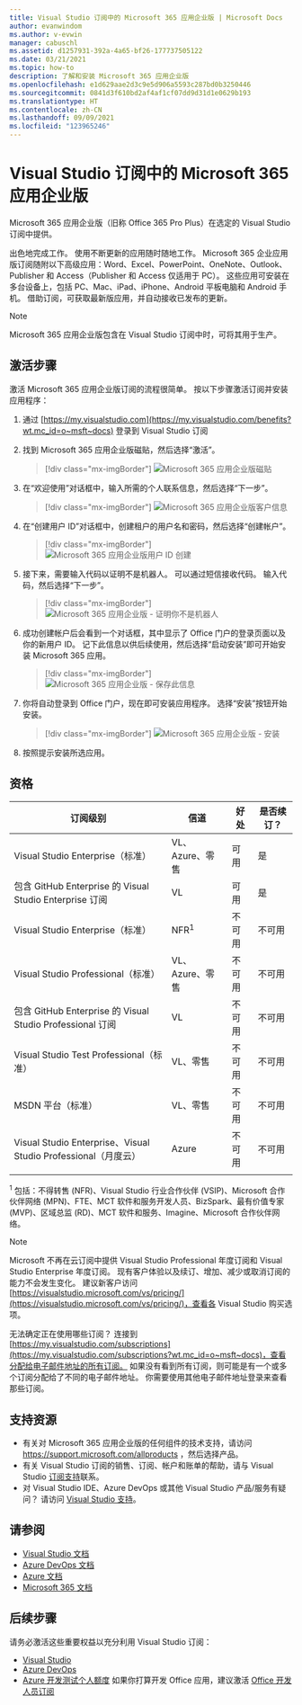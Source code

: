```yaml
---
title: Visual Studio 订阅中的 Microsoft 365 应用企业版 | Microsoft Docs
author: evanwindom
ms.author: v-evwin
manager: cabuschl
ms.assetid: d1257931-392a-4a65-bf26-177737505122
ms.date: 03/21/2021
ms.topic: how-to
description: 了解和安装 Microsoft 365 应用企业版
ms.openlocfilehash: e1d629aae2d3c9e5d906a5593c287bd0b3250446
ms.sourcegitcommit: 0841d3f610bd2af4af1cf07dd9d31d1e0629b193
ms.translationtype: HT
ms.contentlocale: zh-CN
ms.lasthandoff: 09/09/2021
ms.locfileid: "123965246"
---
```

# <a name="microsoft-365-apps-for-enterprise-in-visual-studio-subscriptions"></a>Visual Studio 订阅中的 Microsoft 365 应用企业版
Microsoft 365 应用企业版（旧称 Office 365 Pro Plus）在选定的 Visual Studio 订阅中提供。 

出色地完成工作。 使用不断更新的应用随时随地工作。 Microsoft 365 企业应用版订阅随附以下高级应用：Word、Excel、PowerPoint、OneNote、Outlook、Publisher 和 Access（Publisher 和 Access 仅适用于 PC）。 这些应用可安装在多台设备上，包括 PC、Mac、iPad、iPhone、Android 平板电脑和 Android 手机。 借助订阅，可获取最新版应用，并自动接收已发布的更新。

> [!NOTE]
> Microsoft 365 应用企业版包含在 Visual Studio 订阅中时，可将其用于生产。  

## <a name="activation-steps"></a>激活步骤
激活 Microsoft 365 应用企业版订阅的流程很简单。  按以下步骤激活订阅并安装应用程序：

1. 通过 [https://my.visualstudio.com](https://my.visualstudio.com/benefits?wt.mc_id=o~msft~docs) 登录到 Visual Studio 订阅
1. 找到 Microsoft 365 应用企业版磁贴，然后选择“激活”。
   > [!div class="mx-imgBorder"]
   > ![Microsoft 365 应用企业版磁贴](_img/microsoft-365-apps-for-enterprise/tile-activate.png "选择“激活”开始使用订阅。")

1. 在“欢迎使用”对话框中，输入所需的个人联系信息，然后选择“下一步”。
   > [!div class="mx-imgBorder"]
   > ![Microsoft 365 应用企业版客户信息](_img/microsoft-365-apps-for-enterprise/get-to-know-you.png "输入联系信息")

1. 在“创建用户 ID”对话框中，创建租户的用户名和密码，然后选择“创建帐户”。
   > [!div class="mx-imgBorder"]
   > ![Microsoft 365 应用企业版用户 ID 创建](_img/microsoft-365-apps-for-enterprise/create-your-user-id.png "创建用户 ID 和密码")

1. 接下来，需要输入代码以证明不是机器人。  可以通过短信接收代码。  输入代码，然后选择“下一步”。 
   > [!div class="mx-imgBorder"]
   > ![Microsoft 365 应用企业版 - 证明你不是机器人](_img/microsoft-365-apps-for-enterprise/prove-youre-not-a-robot.png "请求并输入代码以继续")

1. 成功创建帐户后会看到一个对话框，其中显示了 Office 门户的登录页面以及你的新用户 ID。  记下此信息以供后续使用，然后选择“启动安装”即可开始安装 Microsoft 365 应用。
   > [!div class="mx-imgBorder"]
   > ![Microsoft 365 应用企业版 - 保存此信息](_img/microsoft-365-apps-for-enterprise/save-this-info.png "保存新的用户 ID，以及指向 Office 门户的链接。")

1. 你将自动登录到 Office 门户，现在即可安装应用程序。  选择“安装”按钮开始安装。
   > [!div class="mx-imgBorder"]
   > ![Microsoft 365 应用企业版 - 安装](_img/microsoft-365-apps-for-enterprise/install-your-office-apps.png "选择“安装”按钮以安装应用程序。")
1. 按照提示安装所选应用。  

## <a name="eligibility"></a>资格

| 订阅级别                                                 |     信道                                            | 好处                                                          | 是否续订？    |
|--------------------------------------------------------------------|---------------------------------------------------------|------------------------------------------------------------------|---------------|
| Visual Studio Enterprise（标准）   | VL、Azure、零售| 可用       |  是          |
| 包含 GitHub Enterprise 的 Visual Studio Enterprise 订阅  | VL | 可用       |  是          |
| Visual Studio Enterprise（标准）   | NFR<sup>1</sup> | 不可用       |  不可用          |
| Visual Studio Professional（标准） | VL、Azure、零售                                       | 不可用                                                            |  不可用          |
| 包含 GitHub Enterprise 的 Visual Studio Professional 订阅 | VL | 不可用         |  不可用          |
| Visual Studio Test Professional（标准）                         | VL、零售                                              | 不可用                                             |  不可用          |
| MSDN 平台（标准）                                          | VL、零售                                              | 不可用                                              |  不可用          |
| Visual Studio Enterprise、Visual Studio Professional（月度云） | Azure | 不可用 | 不可用 |
|  |

<sup>1</sup>  包括：不得转售 (NFR)、Visual Studio 行业合作伙伴 (VSIP)、Microsoft 合作伙伴网络 (MPN)、FTE、MCT 软件和服务开发人员、BizSpark、最有价值专家 (MVP)、区域总监 (RD)、MCT 软件和服务、Imagine、Microsoft 合作伙伴网络。

> [!NOTE]
> Microsoft 不再在云订阅中提供 Visual Studio Professional 年度订阅和 Visual Studio Enterprise 年度订阅。 现有客户体验以及续订、增加、减少或取消订阅的能力不会发生变化。 建议新客户访问 [https://visualstudio.microsoft.com/vs/pricing/](https://visualstudio.microsoft.com/vs/pricing/)，查看各 Visual Studio 购买选项。

无法确定正在使用哪些订阅？  连接到 [https://my.visualstudio.com/subscriptions](https://my.visualstudio.com/subscriptions?wt.mc_id=o~msft~docs)，查看分配给电子邮件地址的所有订阅。 如果没有看到所有订阅，则可能是有一个或多个订阅分配给了不同的电子邮件地址。  你需要使用其他电子邮件地址登录来查看那些订阅。

## <a name="support-resources"></a>支持资源
- 有关对 Microsoft 365 应用企业版的任何组件的技术支持，请访问 https://support.microsoft.com/allproducts ，然后选择产品。
- 有关 Visual Studio 订阅的销售、订阅、帐户和账单的帮助，请与 Visual Studio [订阅支持](https://aka.ms/vssubscriberhelp)联系。
- 对 Visual Studio IDE、Azure DevOps 或其他 Visual Studio 产品/服务有疑问？  请访问 [Visual Studio 支持](https://visualstudio.microsoft.com/support/)。

## <a name="see-also"></a>请参阅
- [Visual Studio 文档](/visualstudio/)
- [Azure DevOps 文档](/azure/devops/)
- [Azure 文档](/azure/)
- [Microsoft 365 文档](/microsoft-365/)

## <a name="next-steps"></a>后续步骤
请务必激活这些重要权益以充分利用 Visual Studio 订阅：
- [Visual Studio](vs-ide-benefit.md)
- [Azure DevOps](vs-azure-devops.md)
- [Azure 开发测试个人额度](vs-azure.md) 如果你打算开发 Office 应用，建议激活 [Office 开发人员订阅](./vs-m365.md)